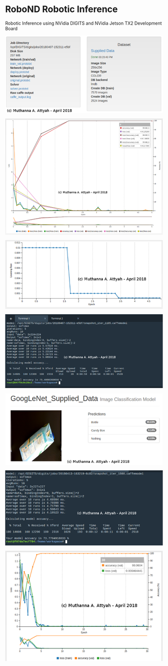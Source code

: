 # RoboND Robotic Inference

Robotic Inference using NVidia DIGITS and NVidia Jetson TX2 Development Board



<p align="center"> <img src="./misc/supplied_data_1.png"> </p>
<p align="center"> <img src="./misc/supplied_data_2.png"> </p>
<p align="center"> <img src="./misc/supplied_data_3.png"> </p>
<p align="center"> <img src="./misc/supplied_data_4.png"> </p>
<p align="center"> <img src="./misc/supplied_data_5.png"> </p>
<p align="center"> <img src="./misc/supplied_data_6.png"> </p>
<p align="center"> <img src="./misc/supplied_data_7.png"> </p>


